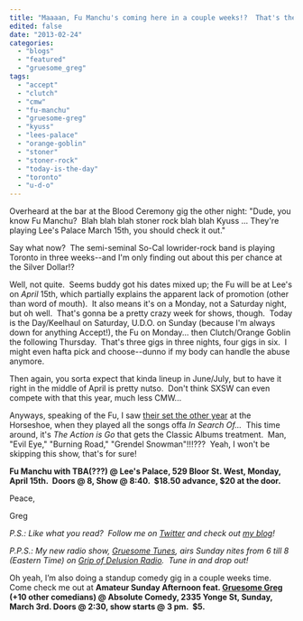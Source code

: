 ```yaml
---
title: "Maaaan, Fu Manchu's coming here in a couple weeks!?  That's the first I've heard of this..."
edited: false
date: "2013-02-24"
categories:
  - "blogs"
  - "featured"
  - "gruesome_greg"
tags:
  - "accept"
  - "clutch"
  - "cmw"
  - "fu-manchu"
  - "gruesome-greg"
  - "kyuss"
  - "lees-palace"
  - "orange-goblin"
  - "stoner"
  - "stoner-rock"
  - "today-is-the-day"
  - "toronto"
  - "u-d-o"
---
```


Overheard at the bar at the Blood Ceremony gig the other night: "Dude, you know Fu Manchu?  Blah blah blah stoner rock blah blah Kyuss ... They're playing Lee's Palace March 15th, you should check it out."

Say what now?  The semi-seminal So-Cal lowrider-rock band is playing Toronto in three weeks--and I'm only finding out about this per chance at the Silver Dollar!?

Well, not quite.  Seems buddy got his dates mixed up; the Fu will be at Lee's on _April_ 15th, which partially explains the apparent lack of promotion (other than word of mouth).  It also means it's on a Monday, not a Saturday night, but oh well.  That's gonna be a pretty crazy week for shows, though.  Today is the Day/Keelhaul on Saturday, U.D.O. on Sunday (because I'm always down for anything Accept!), the Fu on Monday... then Clutch/Orange Goblin the following Thursday.  That's three gigs in three nights, four gigs in six.  I might even hafta pick and choose--dunno if my body can handle the abuse anymore.

Then again, you sorta expect that kinda lineup in June/July, but to have it right in the middle of April is pretty nutso.  Don't think SXSW can even compete with that this year, much less CMW...

Anyways, speaking of the Fu, I saw [their set the other year](http://www.hellbound.ca/2011/11/fu-manchu-still-kings-of-the-road/) at the Horseshoe, when they played all the songs offa _In Search Of..._  This time around, it's _The Action is Go_ that gets the Classic Albums treatment.  Man, "Evil Eye," "Burning Road," "Grendel Snowman"!!!???  Yeah, I won't be skipping this show, that's for sure!

**Fu Manchu with TBA(???) @ Lee's Palace, 529 Bloor St. West, Monday, April 15th.  Doors @ 8, Show @ 8:40.  $18.50 advance, $20 at the door.**

Peace,

Greg

_P.S.: Like what you read?  Follow me on [Twitter](http://twitter.com/gruesomeviews) and check out [my blog](http://gruesomeviews.com/)!_

_P.P.S.: My new radio show, [Gruesome Tunes](http://gruesomeviews.com/category/music/gruesome-tunes/), airs Sunday nites from 6 till 8 (Eastern Time) on [Grip of Delusion Radio](http://www.steamingheathen.com/delusion/).  Tune in and drop out!_

Oh yeah, I’m also doing a standup comedy gig in a couple weeks time.  Come check me out at **Amateur Sunday Afternoon feat. [Gruesome Greg](http://www.hellbound.ca/tag/gruesome-greg/ "Posts tagged with Gruesome Greg") (+10 other comedians) @ Absolute Comedy, 2335 Yonge St, Sunday, March 3rd. Doors @ 2:30, show starts @ 3 pm.  $5.**
